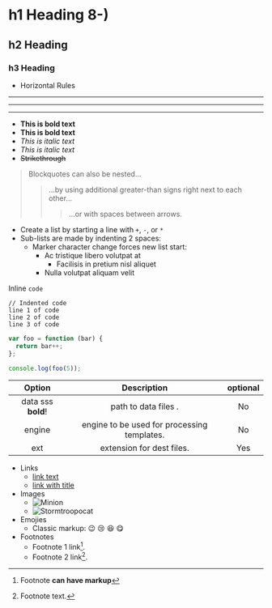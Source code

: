 # h1 Heading 8-)
## h2 Heading
### h3 Heading


* Horizontal Rules

___
---
***

- **This is bold text**
- __This is bold text__
- *This is italic text*
- _This is italic text_
- ~~Strikethrough~~

> Blockquotes can also be nested...
>> ...by using additional greater-than signs right next to each other...
> > > ...or with spaces between arrows.

+ Create a list by starting a line with `+`, `-`, or `*`
+ Sub-lists are made by indenting 2 spaces:
  - Marker character change forces new list start:
    * Ac tristique libero volutpat at
      + Facilisis in pretium nisl aliquet
    - Nulla volutpat aliquam velit

Inline `code`

    // Indented code
    line 1 of code
    line 2 of code
    line 3 of code



``` js
var foo = function (bar) {
  return bar++;
};

console.log(foo(5));
```


| Option | Description | optional |
| :------:| :-----------:| :---: |
| data  sss **bold**! | path to data files . | No |
| engine | engine to be used for processing templates. | No |
| ext    | extension for dest files.| Yes |


* Links
  * [link text](http://dev.nodeca.com)
  * [link with title](http://nodeca.github.io/pica/demo/ "title text!")
* Images
  * ![Minion](https://octodex.github.com/images/minion.png)
  * ![Stormtroopocat](https://octodex.github.com/images/stormtroopocat.jpg "The Stormtroopocat")
* Emojies
  *  Classic markup: :wink: :cry: :laughing: :yum:
* Footnotes
  * Footnote 1 link[^first].
  * Footnote 2 link[^second].

[^first]: Footnote **can have markup**
[^second]: Footnote text.